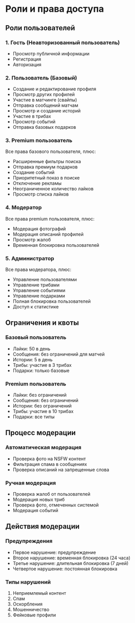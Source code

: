 # Роли и права доступа

## Роли пользователей

### 1. Гость (Неавторизованный пользователь)
- Просмотр публичной информации
- Регистрация
- Авторизация

### 2. Пользователь (Базовый)
- Создание и редактирование профиля
- Просмотр других профилей
- Участие в матчинге (свайпы)
- Отправка сообщений матчам
- Просмотр и создание историй
- Участие в трибах
- Просмотр событий
- Отправка базовых подарков

### 3. Premium пользователь
Все права базового пользователя, плюс:
- Расширенные фильтры поиска
- Отправка премиум подарков
- Создание событий
- Приоритетный показ в поиске
- Отключение рекламы
- Неограниченное количество лайков
- Просмотр списка лайков

### 4. Модератор
Все права premium пользователя, плюс:
- Модерация фотографий
- Модерация описаний профилей
- Просмотр жалоб
- Временная блокировка пользователей

### 5. Администратор
Все права модератора, плюс:
- Управление пользователями
- Управление трибами
- Управление событиями
- Управление подарками
- Полная блокировка пользователей
- Доступ к статистике

## Ограничения и квоты

### Базовый пользователь
- Лайки: 50 в день
- Сообщения: без ограничений для матчей
- Истории: 5 в день
- Трибы: участие в 3 трибах
- Подарки: только базовые

### Premium пользователь
- Лайки: без ограничений
- Сообщения: без ограничений
- Истории: без ограничений
- Трибы: участие в 10 трибах
- Подарки: все типы

## Процесс модерации

### Автоматическая модерация
- Проверка фото на NSFW контент
- Фильтрация спама в сообщениях
- Проверка описаний на запрещенные слова

### Ручная модерация
- Проверка жалоб от пользователей
- Модерация новых триб
- Проверка фото, отмеченных системой
- Модерация событий

## Действия модерации

### Предупреждения
- Первое нарушение: предупреждение
- Второе нарушение: временная блокировка (24 часа)
- Третье нарушение: длительная блокировка (7 дней)
- Четвертое нарушение: постоянная блокировка

### Типы нарушений
1. Неприемлемый контент
2. Спам
3. Оскорбления
4. Мошенничество
5. Фейковые профили
